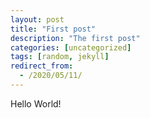 ```yaml
---
layout: post
title: "First post"
description: "The first post"
categories: [uncategorized]
tags: [random, jekyll]
redirect_from:
  - /2020/05/11/
---
```

Hello World!
